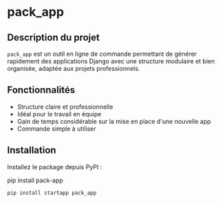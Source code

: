 # pack_app

## Description du projet

`pack_app` est un outil en ligne de commande permettant de générer rapidement des applications Django avec une structure modulaire et bien organisée, adaptée aux projets professionnels.

## Fonctionnalités

- Structure claire et professionnelle
- Idéal pour le travail en équipe
- Gain de temps considérable sur la mise en place d'une nouvelle app
- Commande simple à utiliser

## Installation

Installez le package depuis PyPI :

pip install pack-app
```bash
pip install startapp pack_app
